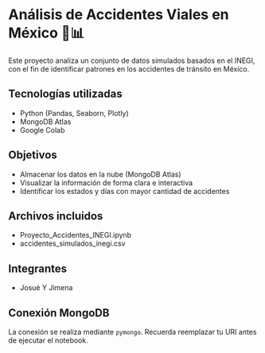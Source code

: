 # Análisis de Accidentes Viales en México 🚗📊

Este proyecto analiza un conjunto de datos simulados basados en el INEGI, con el fin de identificar patrones en los accidentes de tránsito en México.

## Tecnologías utilizadas
- Python (Pandas, Seaborn, Plotly)
- MongoDB Atlas
- Google Colab

## Objetivos
- Almacenar los datos en la nube (MongoDB Atlas)
- Visualizar la información de forma clara e interactiva
- Identificar los estados y días con mayor cantidad de accidentes

## Archivos incluidos
- Proyecto_Accidentes_INEGI.ipynb 
- accidentes_simulados_inegi.csv 

## Integrantes
- Josué Y Jimena

## Conexión MongoDB
La conexión se realiza mediante `pymongo`. Recuerda reemplazar tu URI antes de ejecutar el notebook.
